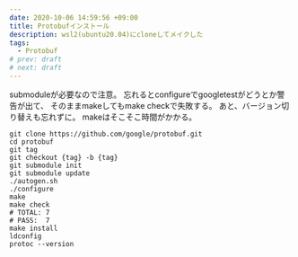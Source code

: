 ```yaml
---
date: 2020-10-06 14:59:56 +09:00
title: Protobufインストール
description: wsl2(ubuntu20.04)にcloneしてメイクした
tags:
  - Protobuf
# prev: draft
# next: draft
---
```

submoduleが必要なので注意。
忘れるとconfigureでgoogletestがどうとか警告が出て、
そのままmakeしてもmake checkで失敗する。
あと、バージョン切り替えも忘れずに。
makeはそこそこ時間がかかる。
```
git clone https://github.com/google/protobuf.git
cd protobuf
git tag
git checkout {tag} -b {tag}
git submodule init
git submodule update
./autogen.sh
./configure
make
make check
# TOTAL: 7
# PASS:  7
make install
ldconfig
protoc --version
```
